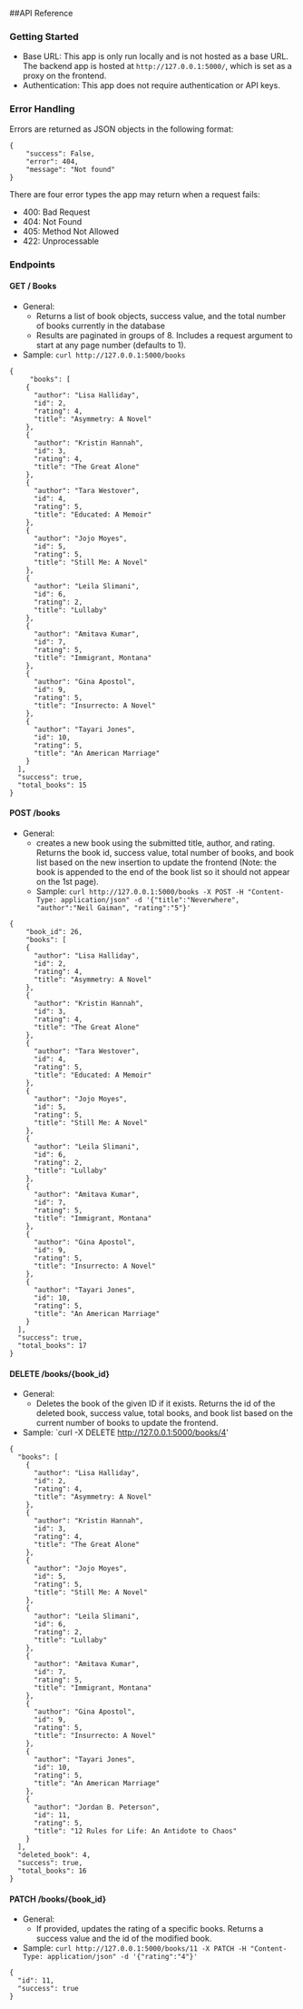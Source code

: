 ##API Reference

### Getting Started
- Base URL: This app is only run locally and is not hosted as a base URL. The backend app is hosted at `http://127.0.0.1:5000/`, which is set as a proxy on the frontend.
- Authentication: This app does not require authentication or API keys.


### Error Handling
Errors are returned as JSON objects in the following format:
```
{
    "success": False, 
    "error": 404,
    "message": "Not found"
}

```
There are four error types the app may return when a request fails:
- 400: Bad Request
- 404: Not Found
- 405: Method Not Allowed
- 422: Unprocessable

### Endpoints
#### GET / Books
- General:
    - Returns a list of book objects, success value, and the total number of books currently in the database
    - Results are paginated in groups of 8. Includes a request argument to start at any page number (defaults to 1).
- Sample: `curl http://127.0.0.1:5000/books`

```
{
     "books": [
    {
      "author": "Lisa Halliday",
      "id": 2,
      "rating": 4,
      "title": "Asymmetry: A Novel"
    },
    {
      "author": "Kristin Hannah",
      "id": 3,
      "rating": 4,
      "title": "The Great Alone"
    },
    {
      "author": "Tara Westover",
      "id": 4,
      "rating": 5,
      "title": "Educated: A Memoir"
    },
    {
      "author": "Jojo Moyes",
      "id": 5,
      "rating": 5,
      "title": "Still Me: A Novel"
    },
    {
      "author": "Leila Slimani",
      "id": 6,
      "rating": 2,
      "title": "Lullaby"
    },
    {
      "author": "Amitava Kumar",
      "id": 7,
      "rating": 5,
      "title": "Immigrant, Montana"
    },
    {
      "author": "Gina Apostol",
      "id": 9,
      "rating": 5,
      "title": "Insurrecto: A Novel"
    },
    {
      "author": "Tayari Jones",
      "id": 10,
      "rating": 5,
      "title": "An American Marriage"
    }
  ],
  "success": true,
  "total_books": 15
}
```

#### POST /books
- General:
    - creates a new book using the submitted title, author, and rating. Returns the book id, success value, total number of books, and book list based on the new insertion to update the frontend (Note: the book is appended to the end of the book list so it should not appear on the 1st page).
    - Sample: `curl http://127.0.0.1:5000/books -X POST -H "Content-Type: application/json" -d '{"title":"Neverwhere", "author":"Neil Gaiman", "rating":"5"}'`

```
{
    "book_id": 26,
    "books": [
    {
      "author": "Lisa Halliday",
      "id": 2,
      "rating": 4,
      "title": "Asymmetry: A Novel"
    },
    {
      "author": "Kristin Hannah",
      "id": 3,
      "rating": 4,
      "title": "The Great Alone"
    },
    {
      "author": "Tara Westover",
      "id": 4,
      "rating": 5,
      "title": "Educated: A Memoir"
    },
    {
      "author": "Jojo Moyes",
      "id": 5,
      "rating": 5,
      "title": "Still Me: A Novel"
    },
    {
      "author": "Leila Slimani",
      "id": 6,
      "rating": 2,
      "title": "Lullaby"
    },
    {
      "author": "Amitava Kumar",
      "id": 7,
      "rating": 5,
      "title": "Immigrant, Montana"
    },
    {
      "author": "Gina Apostol",
      "id": 9,
      "rating": 5,
      "title": "Insurrecto: A Novel"
    },
    {
      "author": "Tayari Jones",
      "id": 10,
      "rating": 5,
      "title": "An American Marriage"
    }
  ],
  "success": true,
  "total_books": 17
}
```
#### DELETE /books/{book_id}
- General:
    - Deletes the book of the given ID if it exists. Returns the id of the deleted book, success value, total books, and book list based on the current number of books to update the frontend.
- Sample: `curl -X DELETE http://127.0.0.1:5000/books/4'

```
{
  "books": [
    {
      "author": "Lisa Halliday",
      "id": 2,
      "rating": 4,
      "title": "Asymmetry: A Novel"
    },
    {
      "author": "Kristin Hannah",
      "id": 3,
      "rating": 4,
      "title": "The Great Alone"
    },
    {
      "author": "Jojo Moyes",
      "id": 5,
      "rating": 5,
      "title": "Still Me: A Novel"
    },
    {
      "author": "Leila Slimani",
      "id": 6,
      "rating": 2,
      "title": "Lullaby"
    },
    {
      "author": "Amitava Kumar",
      "id": 7,
      "rating": 5,
      "title": "Immigrant, Montana"
    },
    {
      "author": "Gina Apostol",
      "id": 9,
      "rating": 5,
      "title": "Insurrecto: A Novel"
    },
    {
      "author": "Tayari Jones",
      "id": 10,
      "rating": 5,
      "title": "An American Marriage"
    },
    {
      "author": "Jordan B. Peterson",
      "id": 11,
      "rating": 5,
      "title": "12 Rules for Life: An Antidote to Chaos"
    }
  ],
  "deleted_book": 4,
  "success": true,
  "total_books": 16
}
```
#### PATCH /books/{book_id}
- General:
    - If provided, updates the rating of a specific books. Returns a success value and the id of the modified book.
- Sample: `curl http://127.0.0.1:5000/books/11 -X PATCH -H "Content-Type: application/json" -d '{"rating":"4"}'`

```
{
  "id": 11,
  "success": true
}
```